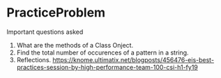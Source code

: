 # PracticeProblem
Important questions asked
1. What are the methods of a Class Onject.
2. Find the total number of occurences of a pattern in a string.
3. Reflections.
https://knome.ultimatix.net/blogposts/456476-eis-best-practices-session-by-high-performance-team-100-csi-h1-fy19
